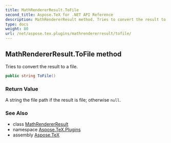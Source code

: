 ```yaml
---
title: MathRendererResult.ToFile
second_title: Aspose.TeX for .NET API Reference
description: MathRendererResult method. Tries to convert the result to a file
type: docs
weight: 80
url: /net/aspose.tex.plugins/mathrendererresult/tofile/
---
```

## MathRendererResult.ToFile method

Tries to convert the result to a file.

```csharp
public string ToFile()
```

### Return Value

A string the file path if the result is file; otherwise `null`.

### See Also

* class [MathRendererResult](../)
* namespace [Aspose.TeX.Plugins](../../mathrendererresult/)
* assembly [Aspose.TeX](../../../)


